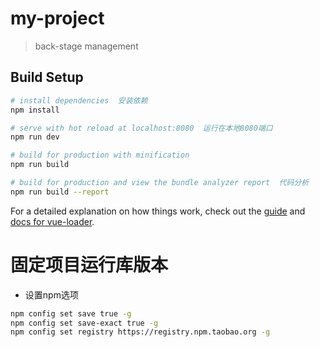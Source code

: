 # my-project

> back-stage management
## Build Setup

``` bash
# install dependencies  安装依赖
npm install

# serve with hot reload at localhost:8080  运行在本地8080端口
npm run dev

# build for production with minification   
npm run build

# build for production and view the bundle analyzer report  代码分析
npm run build --report
```

For a detailed explanation on how things work, check out the [guide](http://vuejs-templates.github.io/webpack/) and [docs for vue-loader](http://vuejs.github.io/vue-loader).

# 固定项目运行库版本
- 设置npm选项
```bash
npm config set save true -g
npm config set save-exact true -g
npm config set registry https://registry.npm.taobao.org -g
```